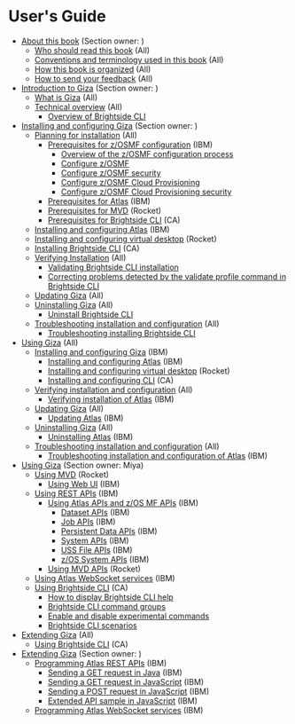 # User's Guide

-   [About this book](topics/aboutthisbook.md) (Section owner: )
    - [Who should read this book](topics/whoread.md) (All)
    - [Conventions and terminology used in this book](topics/conventions.md) (All)
    - [How this book is organized](topics/organized.md) (All)
    - [How to send your feedback](topics/feedback.md) (All)
-   [Introduction to Giza](topics/introduction.md) (Section owner: )
    - [What is Giza](topics/whatis.md) (All)
    - [Technical overview](topics/techoverview.md) (All)
        -   [Overview of Brightside CLI](topics/cli-releasenotes.md)
-   [Installing and configuring Giza](topics/installandconfig.md) (Section owner: )
    - [Planning for installation](topics/planinstall.md) (All)
        -   [Prerequisites for z/OSMF configuration](topics/prezosmf.md) (IBM)
            - [Overview of the z/OSMF configuration process](topics/cli-overviewzosmfconfig.md)
            - [Configure z/OSMF](topics/cli-configzosmf.md)
            - [Configure z/OSMF security](topics/cli-configzosmfsecurity.md)
            - [Configure z/OSMF Cloud Provisioning](topics/cli-configzosmfcloudprovisioning.md)
            - [Configure z/OSMF Cloud Provisioning security](topics/cli-configzosmfcloudprovisioningsecurity.md)
        -   [Prerequisites for Atlas](topics/preatlas.md) (IBM)
        -   [Prerequisites for MVD](topics/premvd.md) (Rocket)
        -   [Prerequisites for Brightside CLI](topics/precli.md) (CA)
    -   [Installing and configuring Atlas](topics/installingatlas.md) (IBM)
    -   [Installing and configuring virtual desktop](topics/installvirtualdesktop.md) (Rocket)
    -   [Installing Brightside CLI](topics/cli-installcli.md) (CA)
    -   [Verifying Installation](topics/verifyinstall.md) (All)
        - [Validating Brightside CLI installation](topics/cli-validateInstallation.md)
        - [Correcting problems detected by the validate profile command in Brightside CLI](topics/cli-validateInstallationcorrectproblems.md)
    -   [Updating Giza](topics/applyservices.md) (All)
    -   [Uninstalling Giza](topics/uninstallingatlas.md) (All)
        -   [Uninstall Brightside CLI](topics/cli-uninstallcli.md)
    -   [Troubleshooting installation and configuration](topics/troubleshoot.md) (All)
        -   [Troubleshooting installing Brightside CLI](topics/cli-troubleshootinginstallingcli.md)
-   [Using Giza](topics/using.md) (All)
    -   [Installing and configuring Giza](topics/installingtoc.md) (IBM)
        -   [Installing and configuring Atlas](topics/installingatlas.md) (IBM)
        -   [Installing and configuring virtual desktop](topics/installvirtualdesktop.md) (Rocket)
        -   [Installing and configuring CLI](topics/installcli.md) (CA)
    -   [Verifying installation and configuration](topics/verify.md) (All)
        -   [Verifying installation of Atlas](topics/verifyinstall.md) (IBM)
    -   [Updating Giza](topics/update.md) (All)
        -   [Updating Atlas](topics/applyservices.md) (IBM)
    -   [Uninstalling Giza](topics/uninstall.md) (All)
        - [Uninstalling Atlas](topics/uninstallingatlas.md) (IBM)
    -   [Troubleshooting installation and configuration](topics/troubleshoot.md) (All)
        - [Troubleshooting installation and configuration of Atlas](topics/troubleshootatlas.md) (IBM)
-   [Using Giza](topics/using.md) (Section owner: Miya)
    -   [Using MVD](topics/usingmvd.md) (Rocket)
        - [Using Web UI](topics/usingwebui.md) (IBM)
    -   [Using REST APIs](topics/usingrestapis.md) (IBM)
        -   [Using Atlas APIs and z/OS MF APIs](topics/usingatlasrestapis.md) (IBM)
            -   [Dataset APIs](topics/datasetapis.md) (IBM)
            -   [Job APIs](topics/jobapis.md) (IBM)
            -   [Persistent Data APIs](topics/persistentdataapis.md) (IBM)
            -   [System APIs](topics/systemapi.md) (IBM)
            -   [USS File APIs](topics/ussfileapis.md) (IBM)
            -   [z/OS System APIs](topics/systemapis.md) (IBM)
        -   [Using MVD APIs](topics/usingmvdapis.md) (Rocket)
    -   [Using Atlas WebSocket services](topics/websocket.md) (IBM)
    -   [Using Brightside CLI](topics/cli-usingcli.md) (CA)
        -  [How to display Brightside CLI help](topics/cli-howtodisplaybrightsidehelp.md)
        -  [Brightside CLI command groups](topics/cli-commandgroups.md)
        -  [Enable and disable experimental commands](topics/cli-enabledisablexperimentalcommands.md)
        -  [Brightside CLI scenarios](topics/cli-scenarios.md)  
-   [Extending Giza](topics/extend.md) (All)
    -   [Using Brightside CLI](topics/usingcli.md) (CA)
-   [Extending Giza](topics/extend.md) (Section owner: )
    -   [Programming Atlas REST APIs](topics/programrestapi.md) (IBM)
        - [Sending a GET request in Java](topics/getrequestinjava.md) (IBM)
        - [Sending a GET request in JavaScript](topics/getrequestsinjavascript.md) (IBM)
        - [Sending a POST request in JavaScript](topics/postrequestinjavascript.md) (IBM)
        - [Extended API sample in JavaScript](topics/extendedapisample.md) (IBM)
    -   [Programming Atlas WebSocket services](topics/programwebsocket.md) (IBM)
